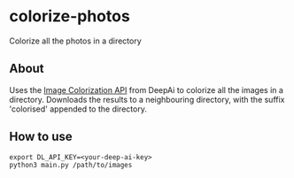 # colorize-photos
Colorize all the photos in a directory

## About
Uses the [Image Colorization API](https://deepai.org/machine-learning-model/colorizer) from DeepAi to colorize all the images in a directory. Downloads the results to a neighbouring directory, with the suffix 'colorised' appended to the directory.

## How to use
```
export DL_API_KEY=<your-deep-ai-key>
python3 main.py /path/to/images
```
